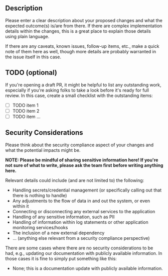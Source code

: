 <!--
Please follow the instructions found in this pull request template so that we
have all of the relevant details needed for our work.

At the minimum, please be sure to fill in all sections found below and also do
the following:

- Link the pull request to its corresponding issue (must be done after creating
  the pull request itself)
- Assign yourself as the author
- Attach the appropriate labels to it
- Set it to be on the Notify.gov project board
- Select one or more reviewers from the team or mark the pull request as a draft
  depending on its current state
   - If the pull request is a draft, please be sure to add reviewers once it is
     ready for review

For each section, please delete the instructions/sample (text that includes this
text, though it is wrapped in an HTML comment just in case) and put in your own
information.  Thank you!
-->

## Description

Please enter a clear description about your proposed changes and what the
expected outcome(s) is/are from there.  If there are complex implementation
details within the changes, this is a great place to explain those details using
plain language.

If there are any caveats, known issues, follow-up items, etc., make a quick note
of them here as well, though more details are probably warranted in the issue
itself in this case.

## TODO (optional)

If you're opening a draft PR, it might be helpful to list any outstanding work,
especially if you're asking folks to take a look before it's ready for full
review.  In this case, create a small checklist with the outstanding items:

- [ ] TODO item 1
- [ ] TODO item 2
- [ ] TODO item ...

## Security Considerations

Please think about the security compliance aspect of your changes and what the
potential impacts might be.

**NOTE:  Please be mindful of sharing sensitive information here!  If you're not
sure of what to write, please ask the team first before writing anything here.**

Relevant details could include (and are not limited to) the following:

- Handling secrets/credential management (or specifically calling out that there
  is nothing to handle)
- Any adjustments to the flow of data in and out the system, or even within it
- Connecting or disconnecting any external services to the application
- Handling of any sensitive information, such as PII
- Handling of information within log statements or other application monitoring
  services/hooks
- The inclusion of a new external dependency
- ... (anything else relevant from a security compliance perspective)

There are some cases where there are no security considerations to be had, e.g.,
updating our documentation with publicly available information.  In those cases
it is fine to simply put something like this:

- None; this is a documentation update with publicly available information.
